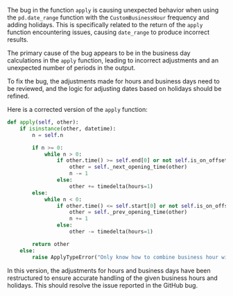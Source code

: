 The bug in the function `apply` is causing unexpected behavior when using the `pd.date_range` function with the `CustomBusinessHour` frequency and adding holidays. This is specifically related to the return of the `apply` function encountering issues, causing `date_range` to produce incorrect results.

The primary cause of the bug appears to be in the business day calculations in the `apply` function, leading to incorrect adjustments and an unexpected number of periods in the output.

To fix the bug, the adjustments made for hours and business days need to be reviewed, and the logic for adjusting dates based on holidays should be refined.

Here is a corrected version of the `apply` function:

```python
def apply(self, other):
    if isinstance(other, datetime):
        n = self.n

        if n >= 0:
            while n > 0:
                if other.time() >= self.end[0] or not self.is_on_offset(other):
                    other = self._next_opening_time(other)
                    n -= 1
                else:
                    other += timedelta(hours=1)
        else:
            while n < 0:
                if other.time() <= self.start[0] or not self.is_on_offset(other):
                    other = self._prev_opening_time(other)
                    n += 1
                else:
                    other -= timedelta(hours=1)

        return other
    else:
        raise ApplyTypeError("Only know how to combine business hour with datetime")
```

In this version, the adjustments for hours and business days have been restructured to ensure accurate handling of the given business hours and holidays. This should resolve the issue reported in the GitHub bug.